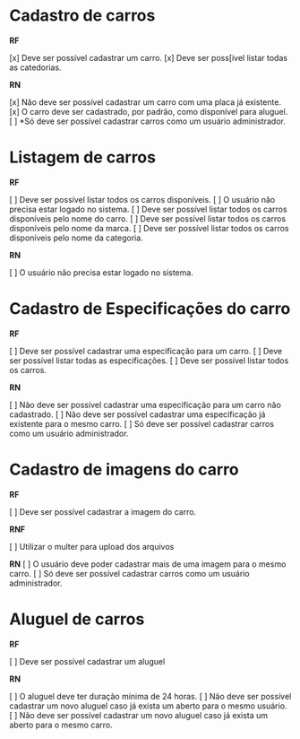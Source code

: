 # Cadastro de carros

**RF**

[x] Deve ser possível cadastrar um carro.
[x] Deve ser poss[ivel listar todas as catedorias.

**RN**

[x] Não deve ser possível cadastrar um carro com uma placa já existente.
[x] O carro deve ser cadastrado, por padrão, como disponível para aluguel.
[ ] *Só deve ser possível cadastrar carros como um usuário administrador.

# Listagem de carros

**RF**

[ ] Deve ser possível listar todos os carros disponíveis.
[ ] O usuário não precisa estar logado no sistema.
[ ] Deve ser possível listar todos os carros disponíveis pelo nome do carro.
[ ] Deve ser possível listar todos os carros disponíveis pelo nome da marca.
[ ] Deve ser possível listar todos os carros disponíveis pelo nome da categoria.

**RN**

[ ] O usuário não precisa estar logado no sistema.

# Cadastro de Especificações do carro

**RF**

[ ] Deve ser possível cadastrar uma especificação para um carro.
[ ] Deve ser possível listar todas as especificações.
[ ] Deve ser possível listar todos os carros.

**RN**

[ ] Não deve ser possível cadastrar uma especificação para um carro não cadastrado.
[ ] Não deve ser possível cadastrar uma especificação já existente para o mesmo carro.
[ ] Só deve ser possível cadastrar carros como um usuário administrador.

# Cadastro de imagens do carro

**RF**

[ ] Deve ser possível cadastrar a imagem do carro.

**RNF**

[ ] Utilizar o multer para upload dos arquivos

**RN**
[ ] O usuário deve poder cadastrar mais de uma imagem para o mesmo carro.
[ ] Só deve ser possível cadastrar carros como um usuário administrador.

# Aluguel de carros

**RF**

[ ] Deve ser possível cadastrar um aluguel

**RN**

[ ] O aluguel deve ter duração mínima de 24 horas.
[ ] Não deve ser possível cadastrar um novo aluguel caso já exista um aberto para o mesmo usuário.
[ ] Não deve ser possível cadastrar um novo aluguel caso já exista um aberto para o mesmo carro.